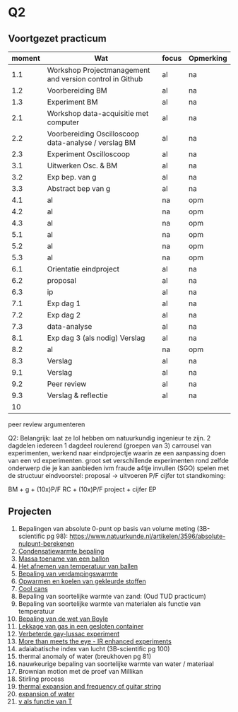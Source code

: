 # Q2

## Voortgezet practicum
| moment | Wat | focus | Opmerking |
|  ---   | --- | ----  | --- |
| 1.1 |  Workshop Projectmanagement and version control in Github | al | na | opm |
| 1.2 |  Voorbereiding BM  | al | na | opm |
| 1.3 |  Experiment BM | al | na | opm |
| 2.1 |  Workshop data-acquisitie met computer | al | na | opm |
| 2.2 |  Voorbereiding Oscilloscoop <br> data-analyse / verslag BM | al | na | opm |
| 2.3 |  Experiment Oscilloscoop | al | na | opm |
| 3.1 |  Uitwerken Osc. & BM | al | na |  zelfstandig <br> Inleveren verslag BM & labjournaal RC <br> **grade** |
| 3.2 |  Exp bep. van g | al | na | opm |
| 3.3 |  Abstract bep van g | al | na | inl. abstract <br> **grade** |
| 4.1 | al | na | opm | | al | na | opm |
| 4.2 | al | na | opm | | al | na | opm |
| 4.3 | al | na | opm | | al | na | opm |
| 5.1 | al | na | opm |  | al | na | opm |
| 5.2 | al | na | opm | |  |
| 5.3 | al | na | opm |  | al | na | opm |
| 6.1 |  Orientatie eindproject | al | na | opm |
| 6.2 |  proposal| al | na | P/F|
| 6.3 | ip | al | na | opm | 
| 7.1 |   Exp dag 1 | al | na | opm |
| 7.2 |   Exp dag 2 | al | na | opm |
| 7.3 |   data-analyse | al | na | opm | zelfstandig |
| 8.1 |   Exp dag 3 (als nodig) Verslag | al | na | opm |
| 8.2 | al | na | opm | 
| 8.3 |  Verslag | al | na | opm |
| 9.1 |  Verslag | al | na | opm |
| 9.2 |  Peer review | al | na | P/F |
| 9.3 |  Verslag & reflectie | al | na | **grade** |
| 10  | 

peer review
argumenteren

Q2: 
Belangrijk: laat ze lol hebben om natuurkundig ingenieur te zijn.
2 dagdelen iedereen
1 dagdeel roulerend  (groepen van 3)
carrousel van experimenten, werkend naar eindprojectje waarin ze een aanpassing doen van een vd experimenten.
groot set verschillende experimenten rond zelfde onderwerp die je kan aanbieden ivm fraude
a4tje invullen (SGO) spelen met de structuur
eindvoorstel: proposal -> uitvoeren P/F
cijfer tot standkoming: 

BM + g + (10x)P/F RC + (10x)P/F project + cijfer EP

## Projecten
1. Bepalingen van absolute 0-punt op basis van volume meting (3B-scientific pg 98): https://www.natuurkunde.nl/artikelen/3596/absolute-nulpunt-berekenen
1. [Condensatiewarmte bepaling](https://interactivetextbooks.tudelft.nl/showthephysics/demos/demo63/demo63.html)
1. [Massa toename van een ballon](https://interactivetextbooks.tudelft.nl/showthephysics/demos/demo65/demo65.html)
1. [Het afnemen van temperatuur van ballen](https://interactivetextbooks.tudelft.nl/showthephysics/demos/demo75/demo75.html)
1. [Bepaling van verdampingswarmte](https://interactivetextbooks.tudelft.nl/showthephysics/demos/demo02/demo02.html)
1. [Opwarmen en koelen van gekleurde stoffen](https://interactivetextbooks.tudelft.nl/showthephysics/demos/demo99/demo99.html)
1. [Cool cans](https://interactivetextbooks.tudelft.nl/showthephysics/demos/demo42/demo42.html)
1. Bepaling van soortelijke warmte van zand: (Oud TUD practicum)
1. Bepaling van soortelijke warmte van materialen als functie van temperatuur
1. [Bepaling van de wet van Boyle](https://interactivetextbooks.tudelft.nl/showthephysics/demos/demo37/demo37.html)
1. [Lekkage van gas in een gesloten container](https://pubs.aip.org/aapt/pte/article/58/3/186/278736/Teaching-Thermodynamics-Using-a-Vacuum-Container?searchresult=1)
1. [Verbeterde gay-lussac experiment](https://pubs.aip.org/aapt/pte/article/57/1/21/1016251/Improved-Gay-Lussac-Experiment-Considering-Added?searchresult=1)
1. [More than meets the eye - IR enhanced experiments](https://pubs.aip.org/aapt/pte/article/54/9/528/1058996/More-than-Meets-the-Eye-Infrared-Cameras-in-Open?searchresult=1)
1. adaiabatische index van lucht (3B-scientific pg 100)
1. thermal anomaly of water (breukhoven pg 81)
1. nauwkeurige bepaling van soortelijke warmte van water / materiaal
1. Brownian motion met de proef van Millikan
1. Stirling process
1. [thermal expansion and frequency of guitar string](https://doi.org/10.1119/5.0098172)
1. [expansion of water](https://doi.org/10.1119/5.0135164)
1. [v als functie van T](https://doi.org/10.1119/5.0160849)

